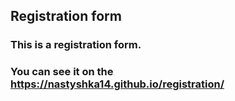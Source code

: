 ## Registration form

### This is a registration form. 
### You can see it on the https://nastyshka14.github.io/registration/
